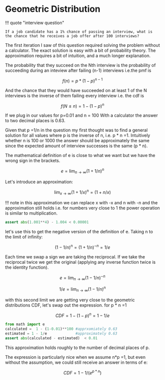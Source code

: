 # Geometric Distribution

!!! quote "interview question"

    If a job candidate has a 1% chance of passing an interview, what is the chance that he receives a job offer after 100 interviews?

The first iteration I saw of this question required solving the problem without a calculator. The exact solution is easy with a bit of probability theory. The approximation requires a bit of intuition, and a much longer explanation.

The probability that they succeed on the Nth interview is the probability of succeeding during an inteview after failing (n-1) interviews i.e.the pmf is

$$
f(n) = p*(1-p)^{n-1}
$$

And the chance that they would have succeeded on at least 1 of the N interviews is the inverse of them failing every interview i.e. the cdf is

$$
f(N \le n) = 1 - (1-p)^n
$$ 

If we plug in our values for p=0.01 and n = 100 With a calculator the answer to two decimal places is 0.63.

Given that p =1/n in the question my first thought was to find a general solution for all values where p is the inverse of n, i.e. p * n =1. Intuitively whether n is 100 or 1000 the answer should be approximately the same since the expected amount of interview successes is the same (p * n).

The mathematical definition of e is close to what we want but we have the wrong sign in the brackets.

$$
e = \lim_{n \to \infty} (1+1/n)^n
$$

Let's introduce an approximation:

$$
\lim_{x \to \infty} (1 + 1/x)^n = (1 + n/x)
$$

!!! note
    in this approximation we can replace x with -x and n with -n and the approximation still holds i.e. for numbers very close to 1 the power operation is similar to multiplication.


``` py title="correect to the 5th decimal place"
assert abs(1.001**4) - 1.004 < 0.00001
```

let's use this to get the negative version of the definition of e. Taking n to the limit of infinity:

$$ (1-1/n)^n = (1+1/n)^{-n} = 1/e $$

Each time we swap a sign we are taking the reciprocal. If we take the reciprocal twice we get the original (applying any inverse function twice is the identity function).

$$ e = \lim_{n \to \infty} (1-1/n)^{-n} $$

$$ 1/e = \lim_{n \to \infty} (1-1/n)^{n} $$

with this second limit we are getting very close to the geometric distributions CDF, let's swap out the expression. for p * n =1

$$ CDF = 1 - (1-p)^n = 1 - 1/e $$


``` py title="e approximation vs calculator"
from math import e
calculated =  1 - (1-0.01)**100 #apprxomiately 0.63
estimated = 1 - 1/e             #approximately 0.63
assert abs(calculated - estimated)  < 0.01
```

This approximation holds roughly to the number of decimal places of p.

The expression is particularly nice when we assume n*p =1, but even without the assumption, we could still receive an answer in terms of e:

$$ CDF = 1 - 1/(e^{p*n}) $$
